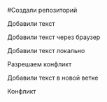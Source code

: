 #Создали репозиторий

Добавили текст 

Добавили текст через браузер

Добавили текст локально

Разрешаем конфликт


Добавили текст в новой ветке

Конфликт
